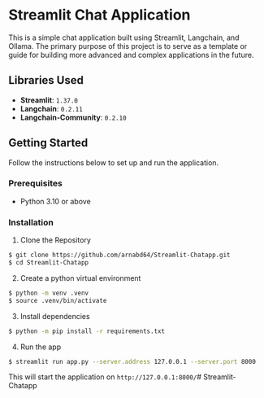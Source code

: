 # Streamlit Chat Application

This is a simple chat application built using Streamlit, Langchain, and Ollama. The primary purpose of this project is to serve as a template or guide for building more advanced and complex applications in the future.

## Libraries Used

- **Streamlit**: `1.37.0`
- **Langchain**: `0.2.11`
- **Langchain-Community**: `0.2.10`

## Getting Started

Follow the instructions below to set up and run the application.

### Prerequisites

- Python 3.10 or above

### Installation

1. Clone the Repository

```bash
$ git clone https://github.com/arnabd64/Streamlit-Chatapp.git
$ cd Streamlit-Chatapp
```

2. Create a python virtual environment

```bash
$ python -m venv .venv
$ source .venv/bin/activate
```

3. Install dependencies

```bash
$ python -m pip install -r requirements.txt
```

4. Run the app

```bash
$ streamlit run app.py --server.address 127.0.0.1 --server.port 8000
```

This will start the application on `http://127.0.0.1:8000/`#   S t r e a m l i t - C h a t a p p  
 